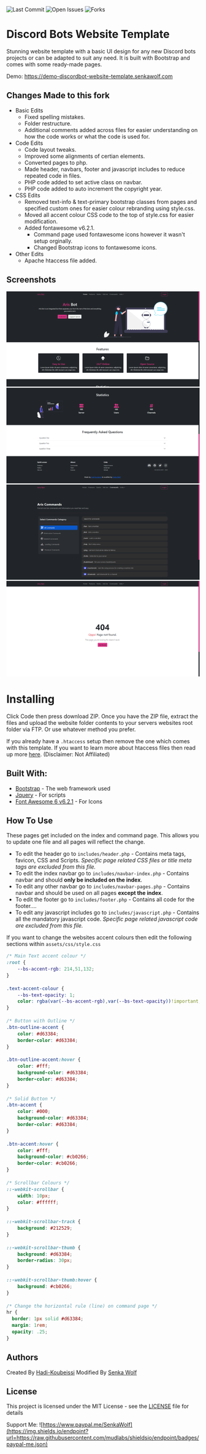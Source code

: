 ![Last Commit](https://img.shields.io/github/last-commit/SenkaWolf/Discord-Bot-Website-Template?style=for-the-badge) ![Open Issues](https://img.shields.io/github/issues/SenkaWolf/Discord-Bot-Website-Template?style=for-the-badge) ![Forks](https://img.shields.io/github/forks/SenkaWolf/Discord-Bot-Website-Template?style=for-the-badge)

# Discord Bots Website Template
Stunning website template with a basic UI design for any new Discord bots projects or can be adapted to suit any need. It is built with Bootstrap and comes with some ready-made pages.

Demo: https://demo-discordbot-website-template.senkawolf.com

## Changes Made to this fork
* Basic Edits
	* Fixed spelling mistakes.
	* Folder restructure.
	* Additional comments added across files for easier understanding on how the code works or what the code is used for.
* Code Edits
	* Code layout tweaks.
	* Improved some alignments of certian elements.
	* Converted pages to php.
	* Made header, navbars, footer and javascript includes to reduce repeated code in files.
	* PHP code added to set active class on navbar.
	* PHP code added to auto increment the copyright year.
* CSS Edits
	* Removed text-info & text-primary bootstrap classes from pages and specified custom ones for easier colour rebranding using style.css.
	* Moved all accent colour CSS code to the top of style.css for easier modification.
	* Added fontawesome v6.2.1.
		* Command page used fontawesome icons however it wasn't setup orginally.
		* Changed Bootstrap icons to fontawesome icons.
* Other Edits
	* Apache htaccess file added.

## Screenshots

![Index](https://raw.githubusercontent.com/SenkaWolf/Discord-Bot-Website-Template/Main/screenshots/index.png)
![Index 2](https://raw.githubusercontent.com/SenkaWolf/Discord-Bot-Website-Template/Main/screenshots/index2.png)
![Commands](https://raw.githubusercontent.com/SenkaWolf/Discord-Bot-Website-Template/Main/screenshots/commands.png)
![404 Error](https://raw.githubusercontent.com/SenkaWolf/Discord-Bot-Website-Template/Main/screenshots/404.png)


# Installing
Click Code then press download ZIP. Once you have the ZIP file, extract the files and upload the website folder contents to your servers websites root folder via FTP. Or use whatever method you prefer.

If you already have a `.htaccess` setup then remove the one which comes with this template. If you want to learn more about htaccess files then read up more [here](https://developer.mozilla.org/en-US/docs/Learn/Server-side/Apache_Configuration_htaccess). (Disclaimer: Not Affiliated)

## Built With: 

* [Bootstrap](https://getbootstrap.com/) - The web framework used
* [Jquery](https://jquery.com/) - For scripts
* [Font Awesome 6 v6.2.1](https://fontawesome.com) - For Icons

## How To Use

These pages get included on the index and command page. This allows you to update one file and all pages will reflect the change.
* To edit the header go to `includes/header.php` - Contains meta tags, favicon, CSS and Scripts. _Specific page related CSS files or title meta tags are excluded from this file._
* To edit the index navbar go to `includes/navbar-index.php` - Contains navbar and should **only be included on the index**.
* To edit any other navbar go to `includes/navbar-pages.php` - Contains navbar and should be used on all pages **except the index**.
* To edit the footer go to `includes/footer.php` - Contains all code for the footer....
* To edit any javascript includes go to `includes/javascript.php` - Contains all the mandatory javascript code. _Specific page related javascript code are excluded from this file._

If you want to change the websites accent colours then edit the following sections within `assets/css/style.css`
```CSS
/* Main Text accent colour */
:root {
	--bs-accent-rgb: 214,51,132;
}

.text-accent-colour {
	--bs-text-opacity: 1;
	color: rgba(var(--bs-accent-rgb),var(--bs-text-opacity))!important;
}

/* Button with Outline */
.btn-outline-accent {
	color: #d63384;
	border-color: #d63384;
}

.btn-outline-accent:hover {
	color: #fff;
	background-color: #d63384;
	border-color: #d63384;
}

/* Solid Button */
.btn-accent {
	color: #000;
	background-color: #d63384;
	border-color: #d63384;
}

.btn-accent:hover {
	color: #fff;
	background-color: #cb0266;
	border-color: #cb0266;
}

/* Scrollbar Colours */
::-webkit-scrollbar {
	width: 10px;
	color: #ffffff;
}

::-webkit-scrollbar-track {
	background: #212529;
}

::-webkit-scrollbar-thumb {
	background: #d63384;
	border-radius: 30px;
}

::-webkit-scrollbar-thumb:hover {
	background: #cb0266;
}

/* Change the horizontal rule (line) on command page */
hr {
  border: 1px solid #d63384;
  margin: 1rem;
  opacity: .25;
}
```

## Authors

Created By [Hadi-Koubeissi](https://github.com/Hadi-Koubeissi)
Modified By [Senka Wolf](https://github.com/SenkaWolf)

## License

This project is licensed under the MIT License - see the [LICENSE](LICENSE) file for details

Support Me: ![https://www.paypal.me/SenkaWolf](https://img.shields.io/endpoint?url=https://raw.githubusercontent.com/mudlabs/shieldsio/endpoint/badges/paypal-me.json)